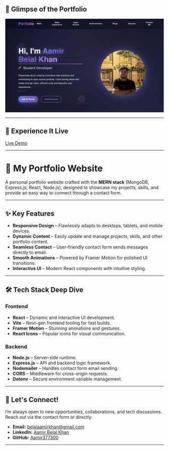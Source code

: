 ## 📸 Glimpse of the Portfolio  

![Portfolio Screenshot](./screenshot.png)

---

## 🔗 Experience It Live  

[Live Demo](https://portfolio-2kuqigtzy-aamir-khans-projects-03a08131.vercel.app/)

---

# 🚀 My Portfolio Website  

A personal portfolio website crafted with the **MERN stack** (MongoDB, Express.js, React, Node.js), designed to showcase my projects, skills, and provide an easy way to connect through a contact form.  

---

## ✨ Key Features  

- **Responsive Design** – Flawlessly adapts to desktops, tablets, and mobile devices.  
- **Dynamic Content** – Easily update and manage projects, skills, and other portfolio content.  
- **Seamless Contact** – User-friendly contact form sends messages directly to email.  
- **Smooth Animations** – Powered by Framer Motion for polished UI transitions.  
- **Interactive UI** – Modern React components with intuitive styling.  

---

## 🛠️ Tech Stack Deep Dive  

### Frontend  
- **React** – Dynamic and interactive UI development.  
- **Vite** – Next-gen frontend tooling for fast builds.  
- **Framer Motion** – Stunning animations and gestures.  
- **React Icons** – Popular icons for visual communication.   

### Backend  
- **Node.js** – Server-side runtime.  
- **Express.js** – API and backend logic framework.  
- **Nodemailer** – Handles contact form email sending.  
- **CORS** – Middleware for cross-origin requests.  
- **Dotenv** – Secure environment variable management.  
 



---

## 📧 Let's Connect!  

I’m always open to new opportunities, collaborations, and tech discussions. Reach out via the contact form or directly:  

- **Email:** [belalaamirkhan@gmail.com](mailto:belalaamirkhan@gmail.com)  
- **LinkedIn:** [Aamir Belal Khan](https://www.linkedin.com/in/aamir-belal-khan-497b92321/)  
- **GitHub:** [Aamir377300](https://github.com/Aamir377300)  

---
